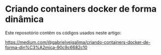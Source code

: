 # Criando containers docker de forma dinâmica
Este reposotório contêm os códigos usados neste artigo:

https://medium.com/@gabrielveigalima/criando-containers-docker-de-forma-din%C3%A2mica-90c9c6682c10
